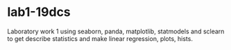 # lab1-19dcs
Laboratory work 1 using seaborn, panda, matplotlib, statmodels and sclearn to get describe statistics and make linear regression, plots, hists. 
